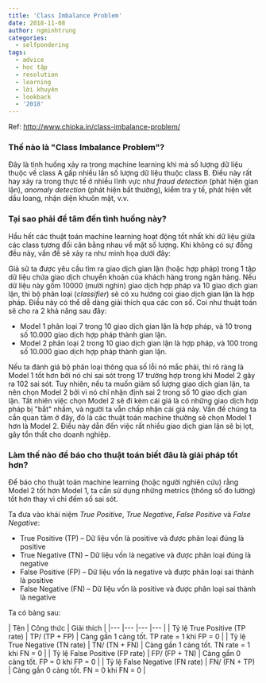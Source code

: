 ```yaml
---
title: 'Class Imbalance Problem'
date: 2018-11-08
author: ngminhtrung
categories:
  - selfpondering
tags:
  - advice
  - học tập
  - resolution
  - learning
  - lời khuyên
  - lookback
  - '2018'
---
```


Ref: http://www.chioka.in/class-imbalance-problem/

### Thế nào là "Class Imbalance Problem"?

Đây là tình huống xảy ra trong machine learning khi mà số lượng dữ liệu thuộc về class A gấp nhiều lần số lượng dữ liệu thuộc class B. Điều này rất hay xảy ra trong thực tế ở nhiều lĩnh vực như *fraud detection* (phát hiện gian lận), *anomaly detection* (phát hiện bất thường), kiểm tra y tế, phát hiện vết dầu loang, nhận diện khuôn mặt, v.v.

### Tại sao phải để tâm đến tình huống này?

Hầu hết các thuật toán machine learning hoạt động tốt nhất khi dữ liệu giữa các class tương đối cân bằng nhau về mặt số lượng. Khi không có sự đồng đều này, vấn đề sẽ xảy ra như minh họa dưới đây:

Giả sử ta được yêu cầu tìm ra giao dịch gian lận (hoặc hợp pháp) trong 1 tập dữ liệu chứa giao dịch chuyển khoản của khách hàng trong ngân hàng. Nếu dữ liệu này gồm 10000 (mười nghìn) giao dịch hợp pháp và 10 giao dịch gian lận, thì bộ phân loại (*classifier*) sẽ có xu hướng coi giao dịch gian lận là hợp pháp. Điều này có thể dễ dàng giải thích qua các con số. Coi như thuật toán sẽ cho ra 2 khả năng sau đây:
- Model 1 phân loại 7 trong 10 giao dịch gian lận là hợp pháp, và 10 trong số 10.000 giao dịch hợp pháp thành gian lận. 
- Model 2 phân loại 2 trong 10 giao dịch gian lận là hợp pháp, và 100 trong số 10.000 giao dịch hợp pháp thành gian lận. 

Nếu ta đánh giá bộ phân loại thông qua số lỗi nó mắc phải, thì rõ ràng là Model 1 tốt hơn bởi nó chỉ sai sót trong 17 trường hợp trong khi Model 2 gây ra 102 sai sót. Tuy nhiên, nếu ta muốn giảm số lượng giao dịch gian lận, ta nên chọn Model 2 bởi vì nó chỉ nhận định sai 2 trong số 10 giao dịch gian lận. Tất nhiên việc chọn Model 2 sẽ đi kèm cái giá là có những giao dịch hợp pháp bị "bắt" nhầm, và người ta vẫn chấp nhận cái giá này. Vấn đề chúng ta cần quan tâm ở đây, đó là các thuật toán machine thường sẽ chọn Model 1 hơn là Model 2. Điều này dẫn đến việc rất nhiều giao dịch gian lận sẽ bị lọt, gây tổn thất cho doanh nghiệp.

### Làm thế nào để báo cho thuật toán biết đâu là giải pháp tốt hơn?

Để báo cho thuật toán machine learning (hoặc người nghiên cứu) rằng Model 2 tốt hơn Model 1, ta cần sử dụng những metrics (thông số đo lường) tốt hơn thay vì chỉ đếm số sai sót.

Ta đưa vào khái niệm *True Positive*, *True Negative*, *False Positive* và *False Negative*:
- True Positive (TP) – Dữ liệu vốn là positive và được phân loại đúng là positive
- True Negative (TN) – Dữ liệu vốn là negative và được phân loại đúng là negative
- False Positive (FP) – Dữ liệu vốn là negative và được phân loại sai thành là positive
- False Negative (FN) – Dữ liệu vốn là positive và được phân loại sai thành là negative

Ta có bảng sau:

| Tên | Công thức | Giải thích |
|--- |--- |--- |--- |
| Tỷ lệ True Positive (TP rate) | TP/ (TP + FP) | Càng gần 1 càng tốt. TP rate = 1 khi FP = 0 |
| Tỷ lệ True Negative (TN rate) | TN/ (TN + FN) | Càng gần 1 càng tốt. TN rate = 1 khi FN = 0 |
| Tỷ lệ False Positive (FP rate) | FP/ (FP + TN) | Càng gần 0 càng tốt. FP = 0 khi FP = 0 |
| Tỷ lệ False Negative (FN rate) | FN/ (FN + TP) | Càng gần 0 càng tốt. FN = 0 khi FN = 0 |



